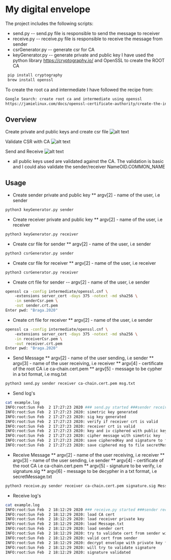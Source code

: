 # My digital envelope

The project includes the following scripts:
- send.py 
-- send.py file is responsible to send the message to receiver
- receive.py 
-- receive.py file is responsible to receive the message from sender
- csrGenerator.py
-- generate csr for CA
- keyGenerator.py
-- generate private and public key
I have used the python library https://cryptography.io/ and OpenSSL to create the ROOT CA
```bash
 pip install cryptography
 brew install openssl
```
To create the root ca and intermediate I have followed the recipe from:
```bash
Google Search: create root ca and intermediate using openssl
https://jamielinux.com/docs/openssl-certificate-authority/create-the-intermediate-pair.html
```
## Overview
Create private and public keys and create csr file
![alt text](https://i.imgur.com/C7yHV1x.png)

Validate CSR with CA
![alt text](https://i.imgur.com/7XnW1S6.png)

Send and Receive
![alt text](https://i.imgur.com/rksiYmm.png)
- all public keys used are validated against the CA. The validation is basic and I could also validate the sender/receiver NameOID.COMMON_NAME



## Usage
* Create sender private and public key
** argv[2] - name of the user, i.e sender
```bash
python3 keyGenerator.py sender
```
* Create receiver private and public key
** argv[2] - name of the user, i.e receiver
```bash
python3 keyGenerator.py receiver
```
* Create csr file for sender
** argv[2] - name of the user, i.e sender
```bash
python3 csrGenerator.py sender
```
* Create csr file for receiver
** argv[2] - name of the user, i.e receiver
```bash
python3 csrGenerator.py receiver
```
* Create crt file for sender
-- argv[2] - name of the user, i.e sender
```bash
openssl ca -config intermediate/openssl.cnf \ 
    -extensions server_cert -days 375 -notext -md sha256 \
    -in senderCsr.pem \
    -out sender.crt.pem
Enter pwd: "Braga.2020"
```

* Create crt file for receiver
** argv[2] - name of the user, i.e sender
```bash
openssl ca -config intermediate/openssl.cnf \ 
    -extensions server_cert -days 375 -notext -md sha256 \
    -in receiverCsr.pem \
    -out receiver.crt.pem
Enter pwd: "Braga.2020"
```

* Send Message
** argv[2] - name of the user sending, i.e sender
** argv[3] - name of the user receiving, i.e receiver
** argv[4] - certificate of the root CA i.e ca-chain.cert.pem
** argv[5] - message to be cypher in a txt format, i.e msg.txt
```bash
python3 send.py sender receiver ca-chain.cert.pem msg.txt
```
* Send log's
```bash
cat example.log
INFO:root:Sun Feb  2 17:27:23 2020 ### send.py started ###sender receiver ca-chain.cert.pem msg.txt 
INFO:root:Sun Feb  2 17:27:23 2020: simetric key generated
INFO:root:Sun Feb  2 17:27:23 2020: sig key generated
INFO:root:Sun Feb  2 17:27:23 2020: verify if receiver crt is valid
INFO:root:Sun Feb  2 17:27:23 2020: receiver crt is valid
INFO:root:Sun Feb  2 17:27:23 2020: key and iv ciphered with public key from receiver
INFO:root:Sun Feb  2 17:27:23 2020: cipher message with simetric key
INFO:root:Sun Feb  2 17:27:23 2020: save cipheredKey and signature to file message.txt
INFO:root:Sun Feb  2 17:27:23 2020: save ciphered msg to file secretMessage.txt
```
* Receive Message
** argv[2] - name of the user receiving, i.e receiver
** argv[3] - name of the user sending, i.e sender
** argv[4] - certificate of the root CA i.e ca-chain.cert.pem
** argv[5] - signature to be verify, i.e signature.sig
** argv[6] - message to be decypher in a txt format, i.e secretMessage.txt
```bash
python3 receive.py sender receiver ca-chain.cert.pem signature.sig Message.txt secretMessage.txt
```
* Receive log's
```bash
cat example.log
INFO:root:Sun Feb  2 18:12:29 2020 ### receive.py started ###sender receiver ca-chain.cert.pem signature.sig Message.txt secretMessage.txt
INFO:root:Sun Feb  2 18:12:29 2020: load CA cert
INFO:root:Sun Feb  2 18:12:29 2020: load receiver private key
INFO:root:Sun Feb  2 18:12:29 2020: load Message.txt
INFO:root:Sun Feb  2 18:12:29 2020: load sender cert
INFO:root:Sun Feb  2 18:12:29 2020: try to validate cert from sender with CA cert
INFO:root:Sun Feb  2 18:12:29 2020: valid cert from sender
INFO:root:Sun Feb  2 18:12:29 2020: decrypt envelope with private key from receiver
INFO:root:Sun Feb  2 18:12:29 2020: will try to validate signature
INFO:root:Sun Feb  2 18:12:29 2020: signature validated
```
